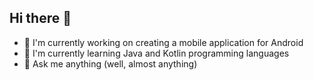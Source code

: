 ## Hi there 👋
- 🔭 I'm currently working on creating a mobile application for Android
- 🌱 I'm currently learning Java and Kotlin programming languages
- 💬 Ask me anything (well, almost anything)
